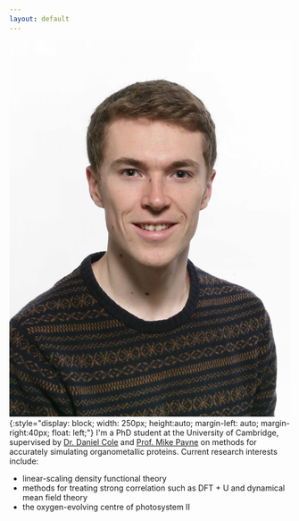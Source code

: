 ```yaml
---
layout: default 
---
```


![face](./assets/el_mugshot.jpg){:style="display: block; width: 250px; height:auto; margin-left: auto; margin-right:40px; float: left;"}
I'm a PhD student at the University of Cambridge, supervised by [Dr. Daniel Cole](https://blogs.ncl.ac.uk/danielcole/) and [Prof. Mike Payne](http://www.tcm.phy.cam.ac.uk/profiles/mcp1/) on methods for accurately simulating organometallic proteins. Current research interests include:
* linear-scaling density functional theory
* methods for treating strong correlation such as DFT + U and dynamical mean field theory
* the oxygen-evolving centre of photosystem II
